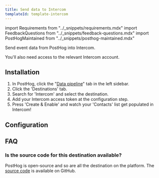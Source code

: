 ```yaml
---
title: Send data to Intercom
templateId: template-intercom
---
```


import Requirements from "../_snippets/requirements.mdx"
import FeedbackQuestions from "../_snippets/feedback-questions.mdx"
import PostHogMaintained from "../_snippets/posthog-maintained.mdx"

Send event data from PostHog into Intercom.

<Requirements />

You'll also need access to the relevant Intercom account.

## Installation

1. In PostHog, click the "[Data pipeline](https://us.posthog.com/pipeline/overview)" tab in the left sidebar.
2. Click the 'Destinations' tab.
3. Search for 'Intercom' and select the destination.
4. Add your Intercom access token at the configuration step.
5. Press 'Create & Enable' and watch your 'Contacts' list get populated in Intercom!

<HideOnCDPIndex>

## Configuration

<TemplateParameters />

## FAQ

### Is the source code for this destination available?

PostHog is open-source and so are all the destination on the platform. The [source code](https://github.com/PostHog/posthog/blob/master/posthog/cdp/templates/intercom/template_intercom.py) is available on GitHub.

<PostHogMaintained />

<FeedbackQuestions />

</HideOnCDPIndex>
